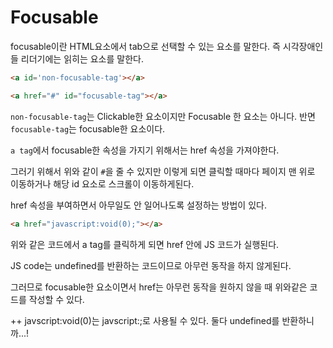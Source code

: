 Focusable
=========================

focusable이란 HTML요소에서 tab으로 선택할 수 있는 요소를 말한다.
즉 시각장애인들 리더기에는 읽히는 요소를 말한다.

```html
<a id='non-focusable-tag'></a>

<a href="#" id="focusable-tag"></a>
```

`non-focusable-tag`는 Clickable한 요소이지만 Focusable 한 요소는 아니다. 반면 `focusable-tag`는 focusable한 요소이다.

`a tag`에서 focusable한 속성을 가지기 위해서는 href 속성을 가져야한다.

그러기 위해서 위와 같이 `#`을 줄 수 있지만 이렇게 되면 클릭할 때마다 페이지 맨 위로 이동하거나 해당 id 요소로 스크롤이 이동하게된다.

href 속성을 부여하면서 아무일도 안 일어나도록 설정하는 방법이 있다.

```html
<a href="javascript:void(0);"></a>
```

위와 같은 코드에서 a tag를 클릭하게 되면 href 안에 JS 코드가 실행된다.

JS code는 undefined를 반환하는 코드이므로 아무런 동작을 하지 않게된다.

그러므로 focusable한 요소이면서 href는 아무런 동작을 원하지 않을 때 위와같은 코드를 작성할 수 있다.

++
javscript:void(0)는 javscript:;로 사용될 수 있다. 둘다 undefined를 반환하니까...!
